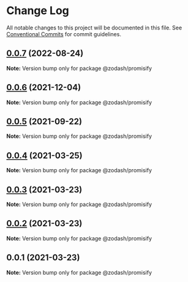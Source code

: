 # Change Log

All notable changes to this project will be documented in this file.
See [Conventional Commits](https://conventionalcommits.org) for commit guidelines.

## [0.0.7](https://github.com/zcorky/zodash/compare/@zodash/promisify@0.0.6...@zodash/promisify@0.0.7) (2022-08-24)

**Note:** Version bump only for package @zodash/promisify





## [0.0.6](https://github.com/zcorky/zodash/compare/@zodash/promisify@0.0.5...@zodash/promisify@0.0.6) (2021-12-04)

**Note:** Version bump only for package @zodash/promisify





## [0.0.5](https://github.com/zcorky/zodash/compare/@zodash/promisify@0.0.4...@zodash/promisify@0.0.5) (2021-09-22)

**Note:** Version bump only for package @zodash/promisify





## [0.0.4](https://github.com/zcorky/zodash/compare/@zodash/promisify@0.0.3...@zodash/promisify@0.0.4) (2021-03-25)

**Note:** Version bump only for package @zodash/promisify





## [0.0.3](https://github.com/zcorky/zodash/compare/@zodash/promisify@0.0.2...@zodash/promisify@0.0.3) (2021-03-23)

**Note:** Version bump only for package @zodash/promisify





## [0.0.2](https://github.com/zcorky/zodash/compare/@zodash/promisify@0.0.1...@zodash/promisify@0.0.2) (2021-03-23)

**Note:** Version bump only for package @zodash/promisify





## 0.0.1 (2021-03-23)

**Note:** Version bump only for package @zodash/promisify
